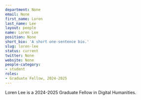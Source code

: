 ```yaml
---
department: None
email: None
first_name: Loren
last_name: Lee
layout: people
name: Loren Lee
position: None
short_bio: 'A short one-sentence bio.'
slug: loren-lee
status: current
twitter: None
website: None
people-category:
- student
roles:
- Graduate Fellow, 2024-2025 
---
```

Loren Lee is a 2024-2025 Graduate Fellow in Digital Humanities.
